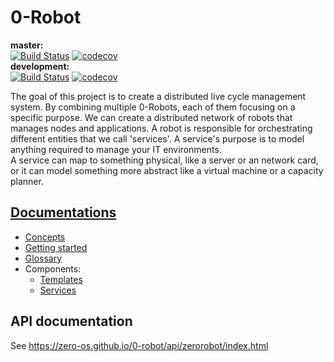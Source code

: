 # 0-Robot

**master:**   
[![Build Status](https://travis-ci.org/zero-os/0-robot.svg?branch=master)](https://travis-ci.org/zero-os/0-robot)
[![codecov](https://codecov.io/gh/zero-os/0-robot/branch/master/graph/badge.svg)](https://codecov.io/gh/zero-os/0-robot)  
**development:**  
[![Build Status](https://travis-ci.org/zero-os/0-robot.svg?branch=development)](https://travis-ci.org/zero-os/0-robot)
[![codecov](https://codecov.io/gh/zero-os/0-robot/branch/development/graph/badge.svg)](https://codecov.io/gh/zero-os/0-robot)

The goal of this project is to create a distributed live cycle management system.
By combining multiple 0-Robots, each of them focusing on a specific purpose. We can create a distributed network of robots that manages nodes and applications.
A robot is responsible for orchestrating different entities that we call 'services'. A service's purpose is to model anything required to manage your IT environments.  
A service can map to something physical, like a server or an network card, or it can model something more abstract like a virtual machine or a capacity planner.

## [Documentations](docs)
- [Concepts](docs/concepts.md)
- [Getting started](docs/getting_started.md)
- [Glossary](docs/glossary.md)
- Components:
    - [Templates](docs/templates/README.md)
    - [Services](docs/services/README.md)
## API documentation
See https://zero-os.github.io/0-robot/api/zerorobot/index.html
